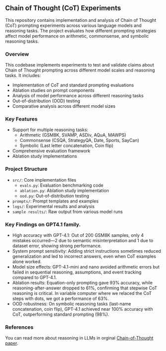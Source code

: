 ## Chain of Thought (CoT) Experiments

This repository contains implementation and analysis of Chain of Thought (CoT) prompting experiments across various language models and reasoning tasks. The project evaluates how different prompting strategies affect model performance on arithmetic, commonsense, and symbolic reasoning tasks.

### Overview

This codebase implements experiments to test and validate claims about Chain of Thought prompting across different model scales and reasoning tasks. It includes:

- Implementation of CoT and standard prompting evaluations
- Ablation studies on prompt components
- Analysis of model performance across different reasoning tasks
- Out-of-distribution (OOD) testing
- Comparative analysis across different model sizes

### Key Features

- Support for multiple reasoning tasks:
  - Arithmetic (GSM8K, SVAMP, ASDiv, AQuA, MAWPS)
  - Commonsense (CSQA, StrategyQA, Date, Sports, SayCan)
  - Symbolic (Last letter concatenation, Coin flip)
- Comprehensive evaluation framework
- Ablation study implementations

### Project Structure

- `src/`: Core implementation files
  - `evals.py`: Evaluation benchmarking code
  - `ablation.py`: Ablation study implementation
  - `ood.py`: Out-of-distribution testing
- `prompts/`: Prompt templates and examples
- `logs/`: Experimental results and analysis
- `sample results/`: Raw output from various model runs

### Key Findings on GPT4.1 family.

- High accuracy with GPT-4.1: Out of 200 GSM8K samples, only 4 mistakes occurred—2 due to semantic misinterpretation and 1 due to dataset error, showing strong performance.
- System prompt sensitivity: Adding strict instructions sometimes reduced generalization and led to incorrect answers, even when CoT examples alone worked.
- Model size effects: GPT-4.1-mini and nano avoided arithmetic errors but failed in sequential reasoning, assumptions, and event tracking compared to GPT-4.1.
- Ablation results: Equation-only prompting gave 93% accuracy, while reasoning-after-answer dropped to 61%, confirming that stepwise CoT reasoning is critical. In variable computer where we relaced the CoT steps with dots, we got a performance of 63%. 
- OOD robustness: On symbolic reasoning tasks (last-name concatenation, coin flip), GPT-4.1 achieved near 100% accuracy with CoT, outperforming standard prompting (98%).

### References
You can read more about reasoning in LLMs in orginal [Chain-of-Thought paper](https://arxiv.org/abs/2201.11903).
